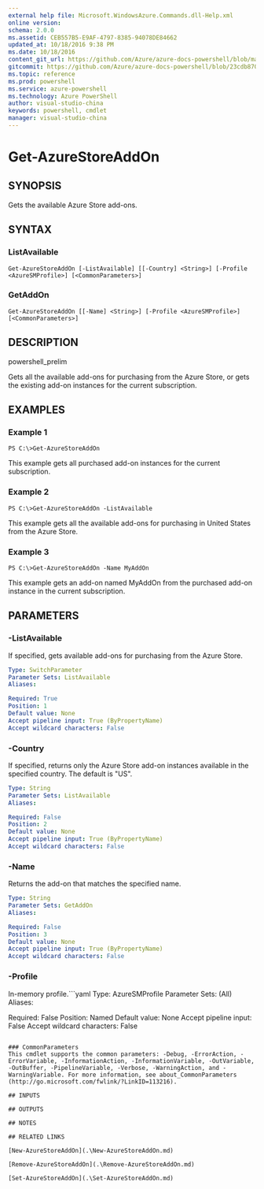 ```yaml
---
external help file: Microsoft.WindowsAzure.Commands.dll-Help.xml
online version: 
schema: 2.0.0
ms.assetid: CEB557B5-E9AF-4797-8385-94078DE84662
updated_at: 10/18/2016 9:38 PM
ms.date: 10/18/2016
content_git_url: https://github.com/Azure/azure-docs-powershell/blob/master/azureps-cmdlets-docs/ServiceManagement/Azure.Compute/v1..6.1/Get-AzureStoreAddOn.md
gitcommit: https://github.com/Azure/azure-docs-powershell/blob/23cdb8705d4ab9807c0e21b238f3b134a7d49c7d/azureps-cmdlets-docs/ServiceManagement/Azure.Compute/v1..6.1/Get-AzureStoreAddOn.md
ms.topic: reference
ms.prod: powershell
ms.service: azure-powershell
ms.technology: Azure PowerShell
author: visual-studio-china
keywords: powershell, cmdlet
manager: visual-studio-china
---
```


# Get-AzureStoreAddOn

## SYNOPSIS
Gets the available Azure Store add-ons.

## SYNTAX

### ListAvailable
```
Get-AzureStoreAddOn [-ListAvailable] [[-Country] <String>] [-Profile <AzureSMProfile>] [<CommonParameters>]
```

### GetAddOn
```
Get-AzureStoreAddOn [[-Name] <String>] [-Profile <AzureSMProfile>] [<CommonParameters>]
```

## DESCRIPTION
powershell_prelim

Gets all the available add-ons for purchasing from the Azure Store, or gets the existing add-on instances for the current subscription.

## EXAMPLES

### Example 1
```
PS C:\>Get-AzureStoreAddOn
```

This example gets all purchased add-on instances for the current subscription.

### Example 2
```
PS C:\>Get-AzureStoreAddOn -ListAvailable
```

This example gets all the available add-ons for purchasing in United States from the Azure Store.

### Example 3
```
PS C:\>Get-AzureStoreAddOn -Name MyAddOn
```

This example gets an add-on named MyAddOn from the purchased add-on instance in the current subscription.

## PARAMETERS

### -ListAvailable
If specified, gets available add-ons for purchasing from the Azure Store.

```yaml
Type: SwitchParameter
Parameter Sets: ListAvailable
Aliases: 

Required: True
Position: 1
Default value: None
Accept pipeline input: True (ByPropertyName)
Accept wildcard characters: False
```

### -Country
If specified, returns only the Azure Store add-on instances available in the specified country.
The default is "US".

```yaml
Type: String
Parameter Sets: ListAvailable
Aliases: 

Required: False
Position: 2
Default value: None
Accept pipeline input: True (ByPropertyName)
Accept wildcard characters: False
```

### -Name
Returns the add-on that matches the specified name.

```yaml
Type: String
Parameter Sets: GetAddOn
Aliases: 

Required: False
Position: 3
Default value: None
Accept pipeline input: True (ByPropertyName)
Accept wildcard characters: False
```

### -Profile
In-memory profile.```yaml
Type: AzureSMProfile
Parameter Sets: (All)
Aliases: 

Required: False
Position: Named
Default value: None
Accept pipeline input: False
Accept wildcard characters: False
```

### CommonParameters
This cmdlet supports the common parameters: -Debug, -ErrorAction, -ErrorVariable, -InformationAction, -InformationVariable, -OutVariable, -OutBuffer, -PipelineVariable, -Verbose, -WarningAction, and -WarningVariable. For more information, see about_CommonParameters (http://go.microsoft.com/fwlink/?LinkID=113216).

## INPUTS

## OUTPUTS

## NOTES

## RELATED LINKS

[New-AzureStoreAddOn](.\New-AzureStoreAddOn.md)

[Remove-AzureStoreAddOn](.\Remove-AzureStoreAddOn.md)

[Set-AzureStoreAddOn](.\Set-AzureStoreAddOn.md)


